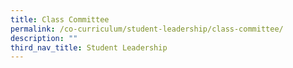 ```yaml
---
title: Class Committee
permalink: /co-curriculum/student-leadership/class-committee/
description: ""
third_nav_title: Student Leadership
---
```

